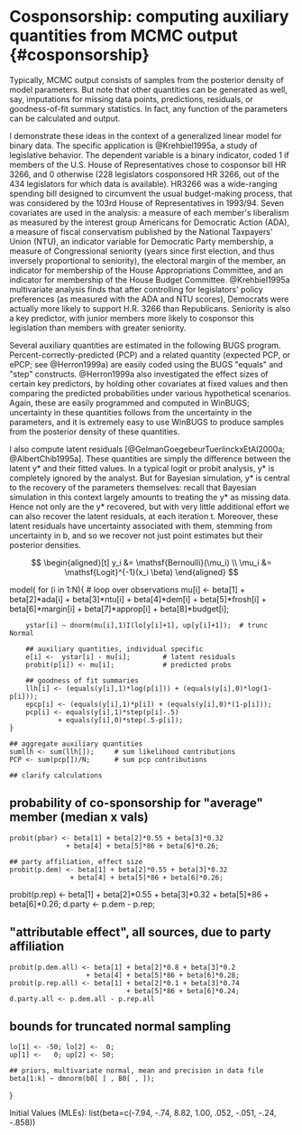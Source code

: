 
# Cosponsorship:  computing auxiliary quantities from MCMC output {#cosponsorship}

Typically, MCMC output consists of samples from the posterior density of model parameters.  But note that other quantities can be generated as well, say, imputations for missing data points, predictions, residuals, or goodness-of-fit summary statistics.  In fact, any function of the parameters can be calculated and output.

I demonstrate these ideas in the context of a generalized linear model for binary data.  The specific application is @Krehbiel1995a, a study of legislative behavior.  The dependent variable is a binary indicator, coded 1 if members of the U.S. House of Representatives chose to cosponsor bill HR 3266, and 0 otherwise (228 legislators cosponsored HR 3266, out of the 434 legislators for which data is available).  HR3266 was a wide-ranging spending bill designed to circumvent the usual budget-making process, that was considered by the 103rd House of Representatives in 1993/94.  Seven covariates are used in the analysis: a measure of each member's liberalism as measured by the interest group Americans for Democratic Action (ADA), a measure of fiscal conservatism published by the National Taxpayers' Union (NTU), an indicator variable for Democratic Party membership, a measure of Congressional seniority (years since first election, and thus inversely proportional to seniority), the electoral margin of the member, an indicator for membership of the House Appropriations Committee, and an indicator for membership of the House Budget Committee.  @Krehbiel1995a multivariate analysis finds that after controlling for legislators' policy preferences (as measured with the ADA and NTU scores), Democrats were actually more likely to support H.R. 3266 than Republicans.  Seniority is also a key predictor, with junior members more likely to cosponsor this legislation than members with greater seniority.

Several auxiliary quantities are estimated in the following BUGS program.  Percent-correctly-predicted (PCP) and a related quantity (expected PCP, or ePCP; see @Herron1999a) are easily coded using the BUGS "equals" and "step" constructs.   @Herron1999a also investigated the effect sizes of certain key predictors, by holding other covariates at fixed values and then comparing the predicted probabilities under various hypothetical scenarios.  Again, these are easily programmed and computed in WinBUGS; uncertainty in these quantities follows from the uncertainty in the parameters, and it is extremely easy to use WinBUGS to produce samples from the posterior density of these quantities.

I also compute latent residuals [@GelmanGoegebeurTuerlinckxEtAl2000a; @AlbertChib1995a].   These quantities are simply the difference between the latent y* and their fitted values.  In a typical logit or probit analysis, y* is completely ignored by the analyst.  But for Bayesian simulation, y* is central to the recovery of the parameters themselves: recall that Bayesian simulation in this context
largely amounts to treating the y* as missing data.  Hence not only are the y* recovered, but with very little additional effort we can also recover the latent residuals, at each iteration t.  Moreover, these latent residuals have uncertainty associated with them, stemming from uncertainty in b, and so we recover not just point estimates but their posterior densities.

$$
\begin{aligned}[t]
y_i &= \mathsf{Bernoulli}(\mu_i) \\
\mu_i &= \mathsf{Logit}^{-1}(x_i \beta)
\end{aligned}
$$

model{
	for (i in 1:N){	                   # loop over observations
		mu[i] <- beta[1] +
			beta[2]*ada[i] +
			beta[3]*ntu[i] +
			beta[4]*dem[i] +
			beta[5]*frosh[i] +
			beta[6]*margin[i] +
			beta[7]*approp[i] +
			beta[8]*budget[i];

		ystar[i] ~ dnorm(mu[i],1)I(lo[y[i]+1], up[y[i]+1]);  # trunc Normal

		## auxiliary quantities, individual specific
		e[i] <-  ystar[i] - mu[i];        # latent residuals
		probit(p[i]) <- mu[i];            # predicted probs

		## goodness of fit summaries
		llh[i] <- (equals(y[i],1)*log(p[i])) + (equals(y[i],0)*log(1-p[i]));
		epcp[i] <- (equals(y[i],1)*p[i]) + (equals(y[i],0)*(1-p[i]));
		pcp[i] <- equals(y[i],1)*step(p[i]-.5)
		        + equals(y[i],0)*step(.5-p[i]);
	}

	## aggregate auxiliary quantities
	sumllh <- sum(llh[]);     # sum likelihood contributions
	PCP <- sum(pcp[])/N;      # sum pcp contributions

	## clarify calculations
  ## probability of co-sponsorship for "average" member (median x vals)
	probit(pbar) <- beta[1] + beta[2]*0.55 + beta[3]*0.32
	              + beta[4] + beta[5]*86 + beta[6]*0.26;

	## party affiliation, effect size
	probit(p.dem) <- beta[1] + beta[2]*0.55 + beta[3]*0.32
	               + beta[4] + beta[5]*86 + beta[6]*0.26;
  probit(p.rep) <- beta[1] + beta[2]*0.55 + beta[3]*0.32
	               + beta[5]*86 + beta[6]*0.26;
	d.party <- p.dem - p.rep;

  ## "attributable effect", all sources, due to party affiliation
	probit(p.dem.all) <- beta[1] + beta[2]*0.8 + beta[3]*0.2
	                   + beta[4] + beta[5]*86 + beta[6]*0.28;
	probit(p.rep.all) <- beta[1] + beta[2]*0.1 + beta[3]*0.74
	                             + beta[5]*86 + beta[6]*0.24;
	d.party.all <- p.dem.all - p.rep.all

  ## bounds for truncated normal sampling
	lo[1] <- -50; lo[2] <-  0;
	up[1] <-   0; up[2] <- 50;

	## priors, multivariate normal, mean and precision in data file
	beta[1:k] ~ dmnorm(b0[ ] , B0[ , ]);
}

Initial Values (MLEs):
list(beta=c(-7.94, -.74, 8.82, 1.00, .052, -.051, -.24, -.858))
